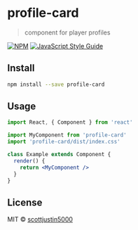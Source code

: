 # profile-card

> component for player profiles

[![NPM](https://img.shields.io/npm/v/profile-card.svg)](https://www.npmjs.com/package/profile-card) [![JavaScript Style Guide](https://img.shields.io/badge/code_style-standard-brightgreen.svg)](https://standardjs.com)

## Install

```bash
npm install --save profile-card
```

## Usage

```jsx
import React, { Component } from 'react'

import MyComponent from 'profile-card'
import 'profile-card/dist/index.css'

class Example extends Component {
  render() {
    return <MyComponent />
  }
}
```

## License

MIT © [scottjustin5000](https://github.com/scottjustin5000)
